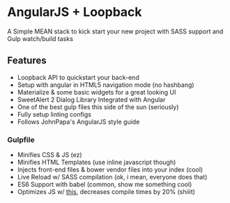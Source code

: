 # AngularJS + Loopback
A Simple MEAN stack to kick start your new project with SASS support and Gulp watch/build tasks

## Features
* Loopback API to quickstart your back-end
* Setup with angular in HTML5 navigation mode (no hashbang)
* Materialize & some basic widgets for a great looking UI
* SweetAlert 2 Dialog Library Integrated with Angular
* One of the best gulp files this side of the sun (seriously)
* Fully setup linting configs
* Follows JohnPapa's AngularJS style guide

### Gulpfile
* Minifies CSS & JS (ez)
* Minifies HTML Templates (use inline javascript though)
* Injects front-end files & bower vendor files into your index (cool)
* Live Reload w/ SASS compilation (ok, i mean, everyone does that)
* ES6 Support with babel (common, show me something cool)
* Optimizes JS w/ [this](https://github.com/nolanlawson/optimize-js), decreases compile times by 20% (shiiit)


